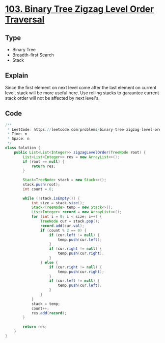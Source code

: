 # [103. Binary Tree Zigzag Level Order Traversal](https://leetcode.com/problems/binary-tree-zigzag-level-order-traversal/)

## Type

- Binary Tree
- Breadth-first Search
- Stack

## Explain

Since the first element on next level come after the last element on current level, stack will be more useful here. Use rolling stacks to garauntee current stack order will not be affected by next level's.

## Code

```java
/**
 * LeetCode: https://leetcode.com/problems/binary-tree-zigzag-level-order-traversal/
 * Time: n
 * Space: n
 */
class Solution {
    public List<List<Integer>> zigzagLevelOrder(TreeNode root) {
        List<List<Integer>> res = new ArrayList<>();
        if (root == null) {
            return res;
        }
        
        Stack<TreeNode> stack = new Stack<>();
        stack.push(root);
        int count = 0;
        
        while (!stack.isEmpty()) {
            int size = stack.size();
            Stack<TreeNode> temp = new Stack<>();
            List<Integer> record = new ArrayList<>();
            for (int i = 0; i < size; i++) {
                TreeNode cur = stack.pop();
                record.add(cur.val);
                if (count % 2 == 0) {
                    if (cur.left != null) {
                        temp.push(cur.left);
                    }
                    if (cur.right != null) {
                        temp.push(cur.right);
                    }
                } else {
                    if (cur.right != null) {
                        temp.push(cur.right);
                    }
                    if (cur.left != null) {
                        temp.push(cur.left);
                    }
                }
            }
            stack = temp;
            count++;
            res.add(record);
        }
        
        return res;
    }
}
```